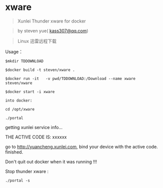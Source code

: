 # xware
>Xunlei Thunder xware for docker

>by steven yue( kass307@qq.com)

>Linux 迅雷远程下载

Usage：

`$mkdir TDDOWNLOAD` 

`$docker build -t steven/xware .` 

`$docker run -it   -v pwd/TDDOWNLOAD:/Download --name xware steven/xware` 

`$docker start -i xware`

`into docker:`

`cd /opt/xware`

`./portal`



getting xunlei service info...

THE ACTIVE CODE IS: xxxxxx

go to http://yuancheng.xunlei.com, bind your device with the active code.
finished.

Don't quit out docker when it was running !!!

Stop thunder xware :

`./portal -s`



